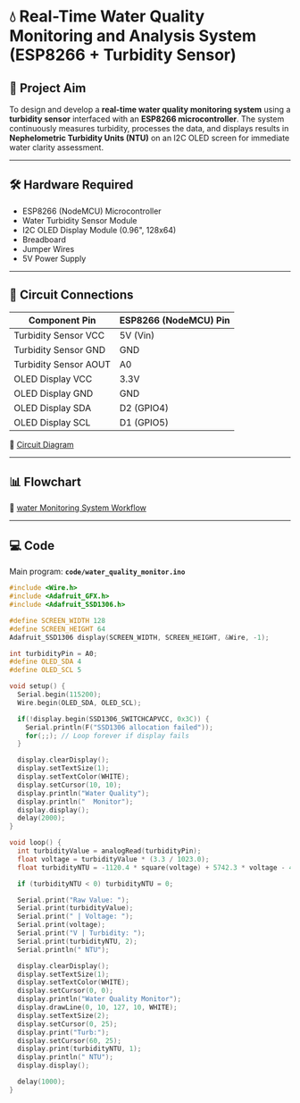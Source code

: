 # 💧 Real-Time Water Quality Monitoring and Analysis System (ESP8266 + Turbidity Sensor)

## 📌 Project Aim
To design and develop a **real-time water quality monitoring system** using a **turbidity sensor** interfaced with an **ESP8266 microcontroller**. The system continuously measures turbidity, processes the data, and displays results in **Nephelometric Turbidity Units (NTU)** on an I2C OLED screen for immediate water clarity assessment.  

---

## 🛠️ Hardware Required
- ESP8266 (NodeMCU) Microcontroller  
- Water Turbidity Sensor Module  
- I2C OLED Display Module (0.96", 128x64)  
- Breadboard  
- Jumper Wires  
- 5V Power Supply  

---

## 🔌 Circuit Connections

| Component Pin            | ESP8266 (NodeMCU) Pin |
|--------------------------|------------------------|
| Turbidity Sensor VCC     | 5V (Vin)              |
| Turbidity Sensor GND     | GND                   |
| Turbidity Sensor AOUT    | A0                    |
| OLED Display VCC         | 3.3V                  |
| OLED Display GND         | GND                   |
| OLED Display SDA         | D2 (GPIO4)            |
| OLED Display SCL         | D1 (GPIO5)            |

📂 [Circuit Diagram](circuit/circuit_diagram.png)

---

## 📊 Flowchart
📂 [water Monitoring System Workflow](water_system_flow.png)

---

## 💻 Code
Main program: **`code/water_quality_monitor.ino`**

```cpp
#include <Wire.h>
#include <Adafruit_GFX.h>
#include <Adafruit_SSD1306.h>

#define SCREEN_WIDTH 128 
#define SCREEN_HEIGHT 64 
Adafruit_SSD1306 display(SCREEN_WIDTH, SCREEN_HEIGHT, &Wire, -1);

int turbidityPin = A0;  
#define OLED_SDA 4
#define OLED_SCL 5   

void setup() {
  Serial.begin(115200);
  Wire.begin(OLED_SDA, OLED_SCL);

  if(!display.begin(SSD1306_SWITCHCAPVCC, 0x3C)) { 
    Serial.println(F("SSD1306 allocation failed"));
    for(;;); // Loop forever if display fails
  }

  display.clearDisplay();
  display.setTextSize(1);
  display.setTextColor(WHITE);
  display.setCursor(10, 10);
  display.println("Water Quality");
  display.println("  Monitor");
  display.display();
  delay(2000);
}

void loop() {
  int turbidityValue = analogRead(turbidityPin);
  float voltage = turbidityValue * (3.3 / 1023.0);
  float turbidityNTU = -1120.4 * square(voltage) + 5742.3 * voltage - 4352.9;

  if (turbidityNTU < 0) turbidityNTU = 0;

  Serial.print("Raw Value: "); 
  Serial.print(turbidityValue);
  Serial.print(" | Voltage: "); 
  Serial.print(voltage);
  Serial.print("V | Turbidity: "); 
  Serial.print(turbidityNTU, 2); 
  Serial.println(" NTU");

  display.clearDisplay();
  display.setTextSize(1);
  display.setTextColor(WHITE);
  display.setCursor(0, 0);
  display.println("Water Quality Monitor");
  display.drawLine(0, 10, 127, 10, WHITE); 
  display.setTextSize(2);
  display.setCursor(0, 25);
  display.print("Turb:");
  display.setCursor(60, 25);
  display.print(turbidityNTU, 1); 
  display.println(" NTU");
  display.display();

  delay(1000); 
}
